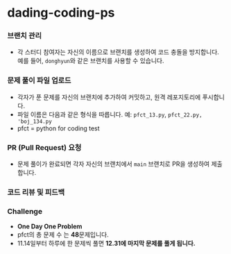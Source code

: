 # dading-coding-ps

### 브랜치 관리
- 각 스터디 참여자는 자신의 이름으로 브랜치를 생성하여 코드 충돌을 방지합니다. 예를 들어, `donghyun`와 같은 브랜치를 사용할 수 있습니다.

### 문제 풀이 파일 업로드
- 각자가 푼 문제를 자신의 브랜치에 추가하여 커밋하고, 원격 레포지토리에 푸시합니다.
- 파일 이름은 다음과 같은 형식을 따릅니다. 예: `pfct_13.py`, `pfct_22.py, 'boj_134.py`
- pfct = python for coding test

### PR (Pull Request) 요청
- 문제 풀이가 완료되면 각자 자신의 브랜치에서 `main` 브랜치로 PR을 생성하여 제출합니다.

### 코드 리뷰 및 피드백


### Challenge
- **One Day One Problem**
- pfct의 총 문제 수 는 **48**문제입니다.
- 11.14일부터 하루에 한 문제씩 풀면 **12.31에 마지막 문제를 풀게 됩니다.**
